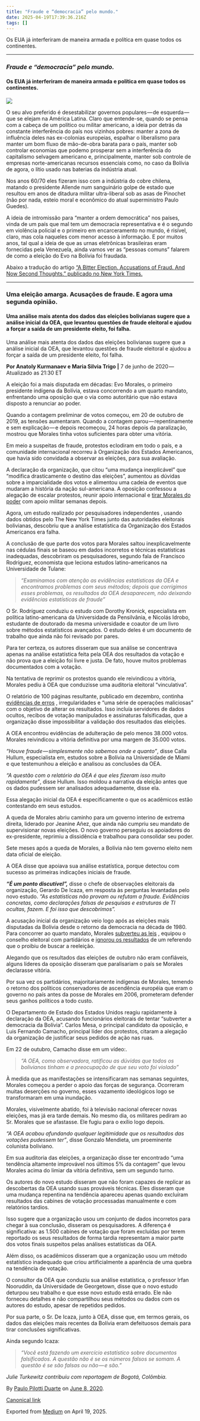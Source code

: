```yaml
---
title: "Fraude e “democracia” pelo mundo."
date: 2025-04-19T17:39:36.216Z
tags: []
---
```


Os EUA já interferiram de maneira armada e política em quase todos os continentes.

* * *

### **_Fraude e “democracia” pelo mundo._**

#### Os EUA já interferiram de maneira armada e política em quase todos os continentes.

![](https://cdn-images-1.medium.com/max/800/1*PP3tmrw2q5gu9kLsPGMk2g.jpeg)

O seu alvo preferido é desestabilizar governos populares — de esquerda — que se elejam na América Latina. Claro que entende-se, quando se pensa com a cabeça de um político ou militar americano, a ideia por detrás da constante interferência do país nos vizinhos pobres: manter a zona de influência deles nas ex-colonias europeias, espalhar o liberalismo para manter um bom fluxo de mão-de-obra barata para o país, manter sob controlar economias que podemo prosperar sem a interferência do capitalismo selvagem americano e, principalmente, manter sob controle de empresas norte-americanas recursos essenciais como, no caso da Bolívia de agora, o lítio usado nas baterias da indústria atual.

Nos anos 60/70 eles fizeram isso com a indústria do cobre chilena, matando o presidente Allende num sanguinário golpe de estado que resultou em anos de ditadura militar ultra-liberal sob as asas de Pinochet (não por nada, esteio moral e econômico do atual superministro Paulo Guedes).

A ideia de intromissão para “manter a ordem democrática” nos países, vinda de um país que mal tem um democracia representativa e é o segundo em violência policial e o primeiro em encarceramento no mundo, é risível, claro, mas cola naqueles com menor acesso à informação. E por muitos anos, tal qual a ideia de que as urnas eletrônicas brasileiras eram fornecidas pela Venezuela, ainda vamos ver as “pessoas comuns” falarem de como a eleição do Evo na Bolívia foi fraudada.

Abaixo a tradução do artigo [“A Bitter Election. Accusations of Fraud. And Now Second Thoughts.” publicado no New York Times.](https://www.nytimes.com/2020/06/07/world/americas/bolivia-election-evo-morales.html)

* * *

### Uma eleição amarga. Acusações de fraude. E agora uma segunda opinião.

#### Uma análise mais atenta dos dados das eleições bolivianas sugere que a análise inicial da OEA, que levantou questões de fraude eleitoral e ajudou a forçar a saída de um presidente eleito, foi falha.

Uma análise mais atenta dos dados das eleições bolivianas sugere que a análise inicial da OEA, que levantou questões de fraude eleitoral e ajudou a forçar a saída de um presidente eleito, foi falha.

**Por Anatoly Kurmanaev e Maria Silvia Trigo |** 7 de junho de 2020 — Atualizado as 21:30 ET

A eleição foi a mais disputada em décadas: Evo Morales, o primeiro presidente indígena da Bolívia, estava concorrendo a um quarto mandato, enfrentando uma oposição que o via como autoritário que não estava disposto a renunciar ao poder.

Quando a contagem preliminar de votos começou, em 20 de outubro de 2019, as tensões aumentaram. Quando a contagem parou — repentinamente e sem explicação — e depois recomeçou, 24 horas depois da paralização, mostrou que Morales tinha votos suficientes para obter uma vitória.

Em meio a suspeitas de fraude, protestos eclodiram em todo o país, e a comunidade internacional recorreu à Organização dos Estados Americanos, que havia sido convidada a observar as eleições, para sua avaliação.

A declaração da organização, que citou “uma mudança inexplicável” que “modifica drasticamente o destino das eleições”, aumentou as dúvidas sobre a imparcialidade dos votos e alimentou uma cadeia de eventos que mudaram a história da nação sul-americana. A oposição confessou a alegação de escalar protestos, reunir apoio internacional e [tirar Morales do poder](https://www.nytimes.com/2019/11/10/world/americas/evo-morales-bolivia.html) com apoio militar semanas depois.

Agora, um estudo realizado por pesquisadores independentes , usando dados obtidos pelo The New York Times junto das autoridades eleitorais bolivianas, descobriu que a análise estatística da Organização dos Estados Americanos era falha.

A conclusão de que parte dos votos para Morales saltou inexplicavelmente nas cédulas finais se baseou em dados incorretos e técnicas estatísticas inadequadas, descobriram os pesquisadores, segundo fala de Francisco Rodríguez, economista que leciona estudos latino-americanos na Universidade de Tulane:

> _“Examinamos com atenção as evidências estatísticas da OEA e encontramos problemas com seus métodos; depois que corrigimos esses problemas, os resultados da OEA desaparecem, não deixando evidências estatísticas de fraude”_

O Sr. Rodríguez conduziu o estudo com Dorothy Kronick, especialista em política latino-americana da Universidade da Pensilvânia, e Nicolás Idrobo, estudante de doutorado da mesma universidade e coautor de um livro sobre métodos estatísticos avançados. O estudo deles é um documento de trabalho que ainda não foi revisado por pares.

Para ter certeza, os autores disseram que sua análise se concentrava apenas na análise estatística feita pela OEA dos resultados da votação e não prova que a eleição foi livre e justa. De fato, houve muitos problemas documentados com a votação.

Na tentativa de reprimir os protestos quando ele reivindicou a vitória, Morales pediu à OEA que conduzisse uma auditoria eleitoral “vinculativa”.

O relatório de 100 páginas resultante, publicado em dezembro, continha [evidências de erros](https://www.nytimes.com/2019/12/05/world/americas/evo-morales-election.html) , irregularidades e “uma série de operações maliciosas” com o objetivo de alterar os resultados. Isso incluía servidores de dados ocultos, recibos de votação manipulados e assinaturas falsificadas, que a organização disse impossibilitar a validação dos resultados das eleições.

A OEA encontrou evidências de adulteração de pelo menos 38.000 votos. Morales reivindicou a vitória definitiva por uma margem de 35.000 votos.

_“Houve fraude — simplesmente não sabemos onde e quanto”_, disse Calla Hullum, especialista em, estudos sobre a Bolívia na Universidade de Miami e que testemunhou a eleição e analisou as conclusões da OEA.

_“A questão com o relatório da OEA é que eles fizeram isso muito rapidamente”_, disse Hullum. Isso moldou a narrativa da eleição antes que os dados pudessem ser analisados adequadamente, disse ela.

Essa alegação inicial da OEA é especificamente o que os acadêmicos estão contestando em seus estudos.

A queda de Morales abriu caminho para um governo interino de extrema direita, liderado por Jeanine Añez, que ainda não cumpriu seu mandato de supervisionar novas eleições. O novo governo perseguiu os apoiadores do ex-presidente, reprimiu a dissidência e trabalhou para consolidar seu poder.

Sete meses após a queda de Morales, a Bolívia não tem governo eleito nem data oficial de eleição.

A OEA disse que apoiava sua análise estatística, porque detectou com sucesso as primeiras indicações iniciais de fraude.

**_“É um ponto discutível”,_** disse o chefe de observações eleitorais da organização, Gerardo De Icaza, em resposta às perguntas levantadas pelo novo estudo. _“As estatísticas não provam ou refutam a fraude. Evidências concretas, como declarações falsas de pesquisas e estruturas de TI ocultas, fazem. E foi isso que descobrimos”._

A acusação inicial da organização veio logo após as eleições mais disputadas da Bolívia desde o retorno da democracia na década de 1980. Para concorrer ao quarto mandato, Morales [subverteu as leis](https://www.nytimes.com/2018/01/28/world/americas/bolivia-evo-morales-elections.html) , equipou o conselho eleitoral com partidários e [ignorou os resultados](https://www.nytimes.com/2016/02/24/world/americas/a-setback-for-bolivias-leader.html) de um referendo que o proibiu de buscar a reeleição.

Alegando que os resultados das eleições de outubro não eram confiáveis, alguns líderes da oposição disseram que paralisariam o país se Morales declarasse vitória.

Por sua vez os partidários, majoritariamente indígenas de Morales, temendo o retorno dos políticos conservadores de ascendência européia que eram o governo no país antes da posse de Morales em 2006, prometeram defender seus ganhos políticos a todo custo.

O Departamento de Estado dos Estados Unidos reagiu rapidamente à declaração da OEA, acusando funcionários eleitorais de tentar “subverter a democracia da Bolívia”. Carlos Mesa, o principal candidato da oposição, e Luis Fernando Camacho, principal líder dos protestos, citaram a alegação da organização de justificar seus pedidos de ação nas ruas.

Em 22 de outubro, Camacho disse em um vídeo:.

> _“A OEA, como observadora, ratificou as dúvidas que todos os bolivianos tinham e a preocupação de que seu voto foi violado”_

À medida que as manifestações se intensificaram nas semanas seguintes, Morales começou a perder o apoio das forças de segurança. Ocorreram muitas deserções no governo, esses vazamento ideológicos logo se transformaram em uma inundação.

Morales, visivelmente abatido, foi à televisão nacional oferecer novas eleições, mas já era tarde demais. No mesmo dia, os militares pediram ao Sr. Morales que se afastasse. Ele fugiu para o exílio logo depois.

_“A OEA acabou afundando qualquer legitimidade que os resultados das votações pudessem ter”_, disse Gonzalo Mendieta, um proeminente colunista boliviano.

Em sua auditoria das eleições, a organização disse ter encontrado “uma tendência altamente improvável nos últimos 5% da contagem” que levou Morales acima do limiar da vitória definitiva, sem um segundo turno.

Os autores do novo estudo disseram que não foram capazes de replicar as descobertas da OEA usando suas prováveis técnicas. Eles disseram que uma mudança repentina na tendência apareceu apenas quando excluíram resultados das cabines de votação processadas manualmente e com relatórios tardios.

Isso sugere que a organização usou um conjunto de dados incorretos para chegar à sua conclusão, disseram os pesquisadores. A diferença é significativa: as 1.500 cabines de votação que foram excluídas por terem reportado os seus resultados de forma tardia representam a maior parte dos votos finais suspeitos pelas análises estatísticas da OEA.

Além disso, os acadêmicos disseram que a organização usou um método estatístico inadequado que criou artificialmente a aparência de uma quebra na tendência de votação.

O consultor da OEA que conduziu sua análise estatística, o professor Irfan Nooruddin, da Universidade de Georgetown, disse que o novo estudo deturpou seu trabalho e que esse novo estudo está errado. Ele não forneceu detalhes e não compartilhou seus métodos ou dados com os autores do estudo, apesar de repetidos pedidos.

Por sua parte, o Sr. De Icaza, junto à OEA, disse que, em termos gerais, os dados das eleições mais recentes da Bolívia eram defeituosos demais para tirar conclusões significativas.

Ainda segundo Icaza:

> _“Você está fazendo um exercício estatístico sobre documentos falsificados. A questão não é se os números falsos se somam. A questão é se são falsas ou não — e são.”_

_Julie Turkewitz contribuiu com reportagem de Bogotá, Colômbia._

By [Paulo Pilotti Duarte](https://medium.com/@paulopilotti) on [June 8, 2020](https://medium.com/p/8f31926b50d).

[Canonical link](https://medium.com/@paulopilotti/fraude-e-democracia-pelo-mundo-8f31926b50d)

Exported from [Medium](https://medium.com) on April 19, 2025.